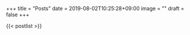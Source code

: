 +++
title =  "Posts"
date = 2019-08-02T10:25:28+09:00
image = ""
draft = false
+++

{{< postlist >}}

